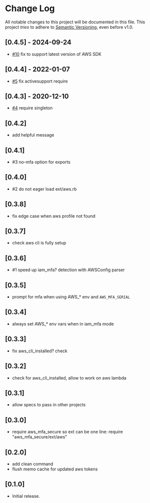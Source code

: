 # Change Log

All notable changes to this project will be documented in this file.
This project *tries* to adhere to [Semantic Versioning](http://semver.org/), even before v1.0.

## [0.4.5] - 2024-09-24
- [#10](https://github.com/tongueroo/aws-mfa-secure/pull/10) fix to support latest version of AWS SDK

## [0.4.4] - 2022-01-07
- [#5](https://github.com/tongueroo/aws-mfa-secure/pull/5) fix activesupport require

## [0.4.3] - 2020-12-10
- [#4](https://github.com/tongueroo/aws-mfa-secure/pull/4) require singleton

## [0.4.2]
- add helpful message

## [0.4.1]
- #3 no-mfa option for exports

## [0.4.0]
- #2 do not eager load ext/aws.rb

## [0.3.8]
- fix edge case when aws profile not found

## [0.3.7]
- check aws cli is fully setup

## [0.3.6]
- #1 speed up iam_mfa? detection with AWSConfig parser

## [0.3.5]
- prompt for mfa when using AWS_* env and `AWS_MFA_SERIAL`

## [0.3.4]
- always set AWS_* env vars when in iam_mfa mode

## [0.3.3]
- fix aws_cli_installed? check

## [0.3.2]
- check for aws_cli_installed, allow to work on aws lambda

## [0.3.1]
- allow specs to pass in other projects

## [0.3.0]
- require aws_mfa_secure so ext can be one line: require "aws_mfa_secure/ext/aws"

## [0.2.0]
- add clean command
- flush memo cache for updated aws tokens

## [0.1.0]
- Initial release.

